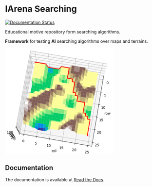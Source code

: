 # IArena Searching

[![Documentation Status](https://readthedocs.org/projects/siarena/badge/?version=latest)](https://siarena.readthedocs.io/en/latest/?badge=latest)

Educational motive repository form searching algorithms.

**Framework** for testing **AI** searching algorithms over maps and terrains.

![sIArena](docs/resources/images/3dplot_big_solved.png)


## Documentation

The documentation is available at [Read the Docs](https://sIArena.readthedocs.io/en/latest/).
